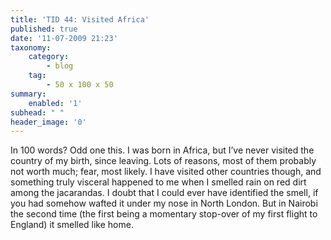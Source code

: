 ```yaml
---
title: 'TID 44: Visited Africa'
published: true
date: '11-07-2009 21:23'
taxonomy:
    category:
        - blog
    tag:
        - 50 x 100 x 50
summary:
    enabled: '1'
subhead: " "
header_image: '0'
---
```


In 100 words? Odd one this. I was born in Africa, but I’ve never visited the country of my birth, since leaving. Lots of reasons, most of them probably not worth much; fear, most likely. I have visited other countries though, and something truly visceral happened to me when I smelled rain on red dirt among the jacarandas. I doubt that I could ever have identified the smell, if you had somehow wafted it under my nose in North London. But in Nairobi the second time (the first being a momentary stop-over of my first flight to England) it smelled like home.
